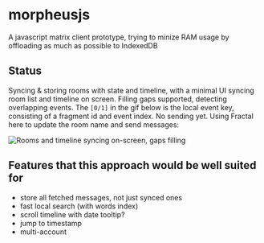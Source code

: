 # morpheusjs
A javascript matrix client prototype, trying to minize RAM usage by offloading as much as possible to IndexedDB

## Status

Syncing & storing rooms with state and timeline, with a minimal UI syncing room list and timeline on screen. Filling gaps supported, detecting overlapping events. The `[0/1]` in the gif below is the local event key, consisting of a fragment id and event index. No sending yet. Using Fractal here to update the room name and send messages:

![Rooms and timeline syncing on-screen, gaps filling](https://bwindels.github.io/morpheusjs/images/morpheus-gaps.gif)

## Features that this approach would be well suited for

 - store all fetched messages, not just synced ones
 - fast local search (with words index)
 - scroll timeline with date tooltip?
 - jump to timestamp
 - multi-account
